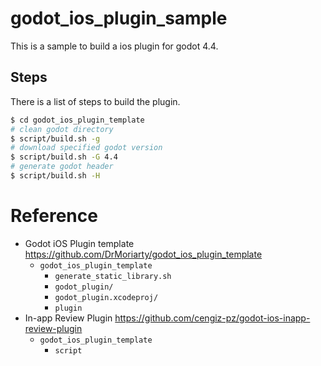 # godot_ios_plugin_sample

This is a sample to build a ios plugin for godot 4.4.

## Steps

There is a list of steps to build the plugin.

```bash
$ cd godot_ios_plugin_template
# clean godot directory
$ script/build.sh -g
# download specified godot version
$ script/build.sh -G 4.4
# generate godot header
$ script/build.sh -H

```


# Reference

- Godot iOS Plugin template https://github.com/DrMoriarty/godot_ios_plugin_template
    - ```godot_ios_plugin_template```
        - ```generate_static_library.sh```
        - ```godot_plugin/```
        - ```godot_plugin.xcodeproj/```
        - ```plugin```
- In-app Review Plugin https://github.com/cengiz-pz/godot-ios-inapp-review-plugin
    - ```godot_ios_plugin_template```
        - ```script```
